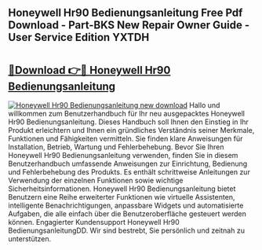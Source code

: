 ## Honeywell Hr90 Bedienungsanleitung Free Pdf Download - Part-BKS New Repair Owner Guide - User Service Edition YXTDH

# <h2><a href="http://df0hga.blite.top/?on=Honeywell+Hr90+Bedienungsanleitung">🔗Download 👉🔴 Honeywell Hr90 Bedienungsanleitung</a></h2>

[![Honeywell Hr90 Bedienungsanleitung new download](https://i.imgur.com/lujVjoI.png)](http://df0hga.blite.top/?on=Honeywell+Hr90+Bedienungsanleitung)
Hallo und willkommen zum Benutzerhandbuch für Ihr neu ausgepacktes Honeywell Hr90 Bedienungsanleitung. Dieses Handbuch soll Ihnen den Einstieg in Ihr Produkt erleichtern und Ihnen ein gründliches Verständnis seiner Merkmale, Funktionen und Fähigkeiten vermitteln. Sie finden klare Anweisungen für Installation, Betrieb, Wartung und Fehlerbehebung. Bevor Sie Ihren Honeywell Hr90 Bedienungsanleitung verwenden, finden Sie in diesem Benutzerhandbuch umfassende Anweisungen zur Einrichtung, Bedienung und Fehlerbehebung des Produkts. Es enthält schrittweise Anleitungen zur Verwendung der einzelnen Funktionen sowie wichtige Sicherheitsinformationen. Honeywell Hr90 Bedienungsanleitung bietet Benutzern eine Reihe erweiterter Funktionen wie virtuelle Assistenten, intelligente Benachrichtigungen, anpassbare Widgets und automatisierte Aufgaben, die alle einfach über die Benutzeroberfläche gesteuert werden können. Engagierter Kundensupport Honeywell Hr90 BedienungsanleitungDD. Wir sind bestrebt, Sie persönlich und zeitnah zu unterstützen.
